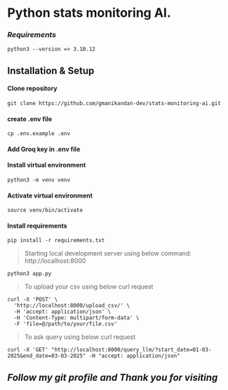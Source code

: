 # Python stats monitoring AI.

### _Requirements_  
```
python3 --version => 3.10.12
```

## Installation & Setup

#### Clone repository

````
git clone https://github.com/gmanikandan-dev/stats-monitoring-ai.git

````
#### create .env file

````
cp .env.example .env
````

#### Add Groq key in .env file

#### Install virtual environment

````
python3 -m venv venv
````
#### Activate virtual environment

````
source venv/bin/activate
````
#### Install requirements
````
pip install -r requirements.txt
````

>  Starting local development server using below command: http://localhost:8000

````
python3 app.py
````
> To upload your csv using below curl request
````
curl -X 'POST' \
  'http://localhost:8000/upload_csv/' \
  -H 'accept: application/json' \
  -H 'Content-Type: multipart/form-data' \
  -F 'file=@/path/to/your/file.csv'

````

> To ask query using below curl request
````
curl -X 'GET' "http://localhost:8000/query_llm/?start_date=01-03-2025&end_date=03-03-2025" -H "accept: application/json"
````
> 
## _Follow my git profile and Thank you for visiting_ 
